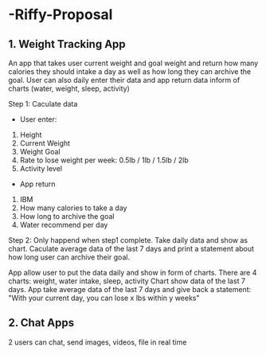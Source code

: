# -Riffy-Proposal


## 1. Weight Tracking App
An app that takes user current weight and goal weight and return how many calories they should intake a day as well as how long they can archive the goal. User can also daily enter their data and app return data inform of charts (water, weight, sleep, activity)

Step 1: Caculate data
* User enter:
1. Height
2. Current Weight
3. Weight Goal
4. Rate to lose weight per week: 0.5lb / 1lb / 1.5lb / 2lb
5. Activity level

 * App return
 1. IBM
 2. How many calories to take a day
 3. How long to archive the goal
 4. Water recommend per day

Step 2: Only happend when step1 complete. Take daily data and show as chart. Caculate average data of the last 7 days and print a statement about how long user can archive their goal.

App allow user to put the data daily and show in form of charts. There are 4 charts: weight, water intake, sleep, activity
Chart show data of the last 7 days. App take average data of the last 7 days and give back a statement: "With your current day, you can lose x lbs within y weeks"

## 2. Chat Apps
2 users can chat, send images, videos, file in real time
